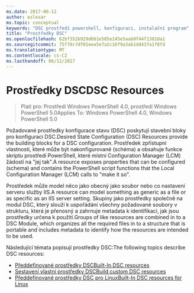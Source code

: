 ```yaml
---
ms.date: 2017-06-12
author: eslesar
ms.topic: conceptual
keywords: "DSC prostředí powershell, konfiguraci, instalační program"
title: "Prostředky DSC"
ms.openlocfilehash: 62bf352b929d661e585e145e5aab0f44f13010a1
ms.sourcegitcommit: 75f70c7df01eea5e7a2c16f9a3ab1dd437a1f8fd
ms.translationtype: MT
ms.contentlocale: cs-CZ
ms.lasthandoff: 06/12/2017
---
```

# <a name="dsc-resources"></a><span data-ttu-id="f5d13-103">Prostředky DSC</span><span class="sxs-lookup"><span data-stu-id="f5d13-103">DSC Resources</span></span>

><span data-ttu-id="f5d13-104">Platí pro: Prostředí Windows PowerShell 4.0, prostředí Windows PowerShell 5.0</span><span class="sxs-lookup"><span data-stu-id="f5d13-104">Applies To: Windows PowerShell 4.0, Windows PowerShell 5.0</span></span>

<span data-ttu-id="f5d13-105">Požadované prostředky konfigurace stavu (DSC) poskytují stavební bloky pro konfiguraci DSC.</span><span class="sxs-lookup"><span data-stu-id="f5d13-105">Desired State Configuration (DSC) Resources provide the building blocks for a DSC configuration.</span></span> <span data-ttu-id="f5d13-106">Prostředek zpřístupní vlastnosti, které může být nakonfigurované (schéma) a obsahuje funkce skriptu prostředí PowerShell, které místní Configuration Manager (LCM) žádostí na "jej tak".</span><span class="sxs-lookup"><span data-stu-id="f5d13-106">A resource exposes properties that can be configured (schema) and contains the PowerShell script functions that the Local Configuration Manager (LCM) calls to "make it so".</span></span>

<span data-ttu-id="f5d13-107">Prostředek může model něco jako obecný jako soubor nebo co nastavení serveru služby IIS.</span><span class="sxs-lookup"><span data-stu-id="f5d13-107">A resource can model something as generic as a file or as specific as an IIS server setting.</span></span>  <span data-ttu-id="f5d13-108">Skupiny jako prostředky společně na modul DSC, který slouží k uspořádání všechny požadované soubory v strukturu, která je přenosný a zahrnuje metadata k identifikaci, jak jsou prostředky určena k použití.</span><span class="sxs-lookup"><span data-stu-id="f5d13-108">Groups of like resources are combined in to a DSC Module, which organizes all the required files in to a structure that is portable and includes metadata to identify how the resources are intended to be used.</span></span>  

<span data-ttu-id="f5d13-109">Následující témata popisují prostředky DSC:</span><span class="sxs-lookup"><span data-stu-id="f5d13-109">The following topics describe DSC resources:</span></span>

- [<span data-ttu-id="f5d13-110">Předdefinované prostředky DSC</span><span class="sxs-lookup"><span data-stu-id="f5d13-110">Built-In DSC resources</span></span>](builtInResource.md)
- [<span data-ttu-id="f5d13-111">Sestavení vlastní prostředky DSC</span><span class="sxs-lookup"><span data-stu-id="f5d13-111">Build custom DSC resources</span></span>](authoringResource.md)
- [<span data-ttu-id="f5d13-112">Předdefinované prostředky DSC pro Linux</span><span class="sxs-lookup"><span data-stu-id="f5d13-112">Built-In DSC resources for Linux</span></span>](lnxBuiltInResources.md)

